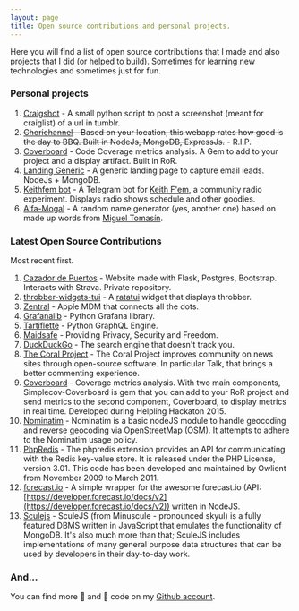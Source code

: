 ```yaml
---
layout: page
title: Open source contributions and personal projects.
---
```


Here you will find a list of open source contributions that I made and also projects that I did (or helped to build). Sometimes for learning new technologies and sometimes just for fun.

### Personal projects

1. [Craigshot](https://github.com/mazzi/craigshot) - A small python script to post a screenshot (meant for craiglist) of a url in tumblr.
2. ~~[Chorichannel](http://www.chorichannel.com.ar) - Based on your location, this webapp rates how good is the day to BBQ. Built in NodeJs, MongoDB, ExpressJs.~~ - R.I.P.
3. [Coverboard](https://github.com/Coverboard) - Code Coverage metrics analysis. A Gem to add to your project and a display artifact. Built in RoR.
4. [Landing Generic](https://github.com/mazzi/landing-generic) - A generic landing page to capture email leads. NodeJs + MongoDB.
5. [Keithfem bot](https://github.com/mazzi/keithfembot) - A Telegram bot for [Keith F'em](https://www.keithfem.com/), a community radio experiment. Displays radio shows schedule and other goodies.
6. [Alfa-Mogal](https://tulip-incandescent-wannanosaurus.glitch.me/) - A random name generator (yes, another one) based on made up words from [Miguel Tomasín](https://es.wikipedia.org/wiki/Reynols).

### Latest Open Source Contributions

Most recent first.

1. [Cazador de Puertos](https://cdp.venividi.cc/) - Website made with Flask, Postgres, Bootstrap. Interacts with Strava. Private repository.
2. [throbber-widgets-tui](https://github.com/arkbig/throbber-widgets-tui) - A [ratatui](https://github.com/ratatui/ratatui) widget that displays throbber.
3. [Zentral](https://github.com/zentral/) - Apple MDM that connects all the dots.
4. [Grafanalib](https://github.com/weaveworks/grafanalib/) - Python Grafana library.
5. [Tartiflette](https://github.com/tartiflette/tartiflette) - Python GraphQL Engine.
6. [Maidsafe](https://github.com/maidsafe) - Providing Privacy, Security and Freedom.
7. [DuckDuckGo](https://github.com/duckduckgo/duckduckgo-locales) - The search engine that doesn't track you.
8. [The Coral Project](https://github.com/coralproject/talk) - The Coral Project improves community on news sites through open-source software. In particular Talk, that brings a better commenting experience.
9. [Coverboard](https://github.com/Coverboard) - Coverage metrics analysis. With two main components, Simplecov-Coverboard is gem that you can add to your RoR project and send metrics to the second component, Coverboard, to display metrics in real time. Developed during Helpling Hackaton 2015.
10. [Nominatim](https://github.com/dynmeth/node-nominatim) - Nominatim is a basic nodeJS module to handle geocoding and reverse geocoding via OpenStreetMap (OSM). It attempts to adhere to the Nominatim usage policy.
11. [PhpRedis](https://github.com/phpredis/phpredis) - The phpredis extension provides an API for communicating with the Redis key-value store. It is released under the PHP License, version 3.01. This code has been developed and maintained by Owlient from November 2009 to March 2011.
12. [forecast.io](https://github.com/mateodelnorte/forecast.io) - A simple wrapper for the awesome forecast.io (API: [https://developer.forecast.io/docs/v2](https://developer.forecast.io/docs/v2)) written in NodeJS.
13. [Sculejs](https://github.com/dan-eyles/sculejs) - SculeJS (from Minuscule - pronounced skyul) is a fully featured DBMS written in JavaScript that emulates the functionality of MongoDB. It's also much more than that; SculeJS includes implementations of many general purpose data structures that can be used by developers in their day-to-day work.

### And...

You can find more 🐛  and 🍝 code on my [Github account](https://github.com/mazzi).
